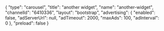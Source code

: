 {
    "type": "carousel",
    "title": "another widget",
    "name": "another-widget",
    "channelId": "6410336",
    "layout": "bootstrap",
    "advertising": {
        "enabled": false,
        "adServerUrl": null,
        "adTimeout": 2000,
        "maxAds": 100,
        "adInterval": 0
    },
    "preload": false
}
